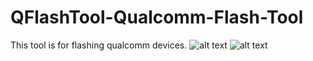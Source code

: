 # QFlashTool-Qualcomm-Flash-Tool
This tool is for flashing qualcomm devices. 
![alt text](https://github.com/werasik2aa/QFlashTool-Qualcomm-Flash-Tool/blob/main/img/1.png?raw=true)
![alt text](https://github.com/werasik2aa/QFlashTool-Qualcomm-Flash-Tool/blob/main/img/2.png?raw=true)
